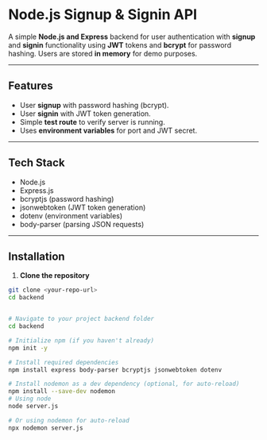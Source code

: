# Node.js Signup & Signin API

A simple **Node.js and Express** backend for user authentication with **signup** and **signin** functionality using **JWT** tokens and **bcrypt** for password hashing. Users are stored **in memory** for demo purposes.  

---

## Features

- User **signup** with password hashing (bcrypt).  
- User **signin** with JWT token generation.  
- Simple **test route** to verify server is running.  
- Uses **environment variables** for port and JWT secret.  

---

## Tech Stack

- Node.js  
- Express.js  
- bcryptjs (password hashing)  
- jsonwebtoken (JWT token generation)  
- dotenv (environment variables)  
- body-parser (parsing JSON requests)  

---

## Installation

1. **Clone the repository**

```bash
git clone <your-repo-url>
cd backend


# Navigate to your project backend folder
cd backend

# Initialize npm (if you haven't already)
npm init -y

# Install required dependencies
npm install express body-parser bcryptjs jsonwebtoken dotenv

# Install nodemon as a dev dependency (optional, for auto-reload)
npm install --save-dev nodemon
# Using node
node server.js

# Or using nodemon for auto-reload
npx nodemon server.js
